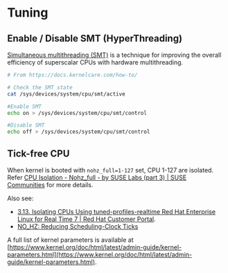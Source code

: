 # Tuning

## Enable / Disable SMT (HyperThreading)

[Simultaneous multithreading (SMT)](https://en.wikipedia.org/wiki/Simultaneous_multithreading) is a technique for improving the overall efficiency of superscalar CPUs with hardware multithreading.

```bash
# From https://docs.kernelcare.com/how-to/

# Check the SMT state
cat /sys/devices/system/cpu/smt/active

#Enable SMT
echo on > /sys/devices/system/cpu/smt/control

#Disable SMT
echo off > /sys/devices/system/cpu/smt/control
```

## Tick-free CPU

When kernel is booted with `nohz_full=1-127` set, CPU 1-127 are isolated. Refer [CPU Isolation - Nohz_full - by SUSE Labs (part 3) | SUSE Communities](https://www.suse.com/c/cpu-isolation-nohz_full-part-3/) for more details.

Also see:

* [3.13. Isolating CPUs Using tuned-profiles-realtime Red Hat Enterprise Linux for Real Time 7 | Red Hat Customer Portal](https://access.redhat.com/documentation/en-us/red_hat_enterprise_linux_for_real_time/7/html/tuning_guide/isolating_cpus_using_tuned-profiles-realtime).
* [NO_HZ: Reducing Scheduling-Clock Ticks](https://www.kernel.org/doc/Documentation/timers/NO_HZ.txt)

A full list of kernel parameters is available at [https://www.kernel.org/doc/html/latest/admin-guide/kernel-parameters.html](https://www.kernel.org/doc/html/latest/admin-guide/kernel-parameters.html).
